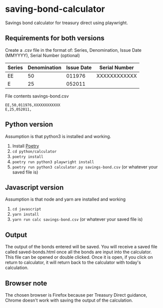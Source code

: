 # saving-bond-calculator

Savings bond calculator for treasury direct using playwright.

## Requirements for both versions

Create a .csv file in the format of: Series, Denomination, Issue Date (MMYYYY), Serial Number (optional)

| Series | Denomination | Issue Date | Serial Number |
| ------ | ------------ | ---------- | ------------- |
| EE     | 50           | 011976     | XXXXXXXXXXXX  |
| E      | 25           | 052011     |               |

File contents savings-bond.csv

```
EE,50,011976,XXXXXXXXXXXX
E,25,052011,
```

## Python version

Assumption is that python3 is installed and working.

1. Install [Poetry](https://python-poetry.org/docs/#installation)
2. `cd python/calculator`
3. `poetry install`
4. `poetry run python3 playwright install`
5. `poetry run python3 calculator.py savings-bond.csv` (or whatever your saved file is)

## Javascript version

Assumption is that node and yarn are installed and working

1. `cd javascript`
2. `yarn install`
3. `yarn run calc savings-bond.csv` (or whatever your saved file is)

## Output

The output of the bonds entered will be saved. You will receive a saved file called saved-bonds.html once all the bonds are input into the calculator. This file can be opened or double clicked. Once it is open, if you click on return to calculator, it will return back to the calculator with today's calculation.

## Browser note

The chosen browser is Firefox because per Treasury Direct guidance, Chrome doesn't work with saving the output of the calculation.
